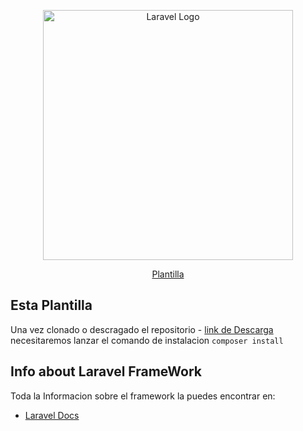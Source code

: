 <p align="center"><img src="https://raw.githubusercontent.com/laravel/art/master/logo-lockup/5%20SVG/2%20CMYK/1%20Full%20Color/laravel-logolockup-cmyk-red.svg" width="400" alt="Laravel Logo"></p>

<p align="center"><a href="https://github.com/ferbaeza/laravel_plantilla">Plantilla</a></p>

## Esta Plantilla

Una vez clonado o descragado el repositorio - [link de Descarga](https://github.com/ferbaeza/laravel_plantilla) necesitaremos lanzar el comando de instalacion ```composer install```





## Info about Laravel FrameWork

Toda la Informacion sobre el framework la puedes encontrar en:
- [Laravel Docs](./docs/Laravel.md)


